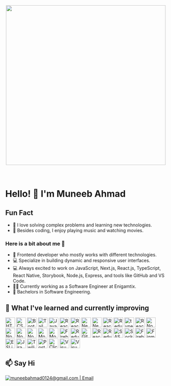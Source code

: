 <div align="center">
<img src="https://miro.medium.com/v2/resize:fit:786/format:webp/1*e5lN5-f5pmv5xx3GjruTMA.gif" width="500">
</div>
<br/><br/>

# Hello! 👋 I'm Muneeb Ahmad

## Fun Fact
- 🧠 I love solving complex problems and learning new technologies.
- 🎨 Besides coding, I enjoy playing music and watching movies.


### Here is a bit about me 👋
- 🔭 Frontend developer who mostly works with different technologies.
- 💻 Specialize in building dynamic and responsive user interfaces.
- 💻 Always excited to work on JavaScript, Next.js, React.js, TypeScript, React Native, Storybook, Node.js, Express, and tools like GitHub and VS Code.
- 👩‍💻 Currently working as a Software Engineer at Enigamtix.
- 📝 Bachelors in Software Engineering.


## 🔭 What I've learned and currently improving
<div>
  <img src="https://img.shields.io/badge/HTML5-282C34?logo=html5&logoColor=E34F26" alt="HTML5 logo" title="HTML5" height="30" />
  <img src="https://img.shields.io/badge/CSS3-282C34?logo=css3&logoColor=1572B6" alt="CSS3 logo" title="CSS3" height="30" />
  <img src="https://img.shields.io/badge/bootstrap-%238511FA.svg?style=for-the-badge&logo=bootstrap&logoColor=white" alt="Bootstrap logo" title="ClickUp" height="30" />
    <img src="https://img.shields.io/badge/tailwindcss-%2338B2AC.svg?style=for-the-badge&logo=tailwind-css&logoColor=white" alt="Tailwind logo" title="ClickUp" height="30" />
  <img src="https://img.shields.io/badge/JavaScript-282C34?logo=javascript&logoColor=F7DF1E" alt="JavaScript logo" title="JavaScript" height="30" />
   <img src="https://img.shields.io/badge/React JS-282C34?logo=react&logoColor=61DAFB" alt="React JS logo" title="React JS" height="30" />
    <img src="https://img.shields.io/badge/-AntDesign-%230170FE?style=for-the-badge&logo=ant-design&logoColor=white" alt="React JS logo" title="React JS" height="30" />
  <img src="https://img.shields.io/badge/Next.js-000000?logo=next.js&logoColor=white" alt="Next.js logo" title="Next.js" height="30" />
  <img src=" https://img.shields.io/badge/JWT-black?style=for-the-badge&logo=JSON%20web%20token" alt="Next.js logo" title="Next.js" height="30" />
  <img src="https://img.shields.io/badge/React%20Native-v0.74-blue?logo=react" alt="React Native logo" title="React Native" height="30" />
  <img src="https://img.shields.io/badge/React_Router-CA4245?style=for-the-badge&logo=react-router&logoColor=white" alt="Redux logo" title="Redux" height="30" />
  <img src="https://img.shields.io/badge/TypeScript-3178C6.svg?style=for-the-badge&logo=TypeScript&logoColor=white" alt="typescript logo" title="typescript" height="30" />
  <img src="https://img.shields.io/badge/React_Query-FF4154?logo=react-query&logoColor=white" alt="React Query logo" title="React Query" height="30" />
  <img src="https://img.shields.io/badge/Node.js-v14.17.0-green?logo=node.js" alt="Node JS logo" title="Node JS" height="30" />
    <img src="https://img.shields.io/badge/NPM-%23CB3837.svg?style=for-the-badge&logo=npm&logoColor=white" alt="Node JS logo" title="Node JS" height="30" />
    <img src="https://img.shields.io/badge/NODEMON-%23323330.svg?style=for-the-badge&logo=nodemon&logoColor=%BBDEAD" alt="Node JS logo" title="Node JS" height="30" />
  <img src="https://img.shields.io/badge/Express-v4.17.1-blue?logo=express" alt="Node JS logo" title="Node JS" height="30" />
<img src="https://img.shields.io/badge/MongoDB-47A248?logo=mongodb&logoColor=white" alt="MongoDB logo" title="MongoDB" height="30" />
<img src="https://img.shields.io/badge/MobX-FF9955?logo=mobx&logoColor=white" alt="MobX logo" title="MobX" height="30" />
<img src="https://img.shields.io/badge/Firebase-FFCA28?logo=firebase&logoColor=black" alt="Firebase logo" title="Firebase" height="30" />

  <img src="https://img.shields.io/badge/GitHub-181717.svg?style=for-the-badge&logo=GitHub&logoColor=white" alt="Redux logo" title="Redux" height="30" />
  <img src="https://img.shields.io/badge/GitLab-FC6D26?logo=gitlab&logoColor=white" alt="GitLab logo" title="GitLab" height="30" />
  <img src="https://img.shields.io/badge/React%20Hook%20Form-%23EC5990.svg?style=for-the-badge&logo=reacthookform&logoColor=white" alt="React Hook Form" title="React Hook Form" height="30" />
<img src="https://img.shields.io/badge/redux-%23593d88.svg?style=for-the-badge&logo=redux&logoColor=white" alt="Redux" title="Redux" height="30" />
<img src="https://img.shields.io/badge/SASS-hotpink.svg?style=for-the-badge&logo=SASS&logoColor=white" alt="SASS" title="SASS" height="30" />
<img src="https://img.shields.io/badge/Socket.io-black?style=for-the-badge&logo=socket.io&badgeColor=010101" alt="Socket.io" title="Socket.io" height="30" />
<img src="https://img.shields.io/badge/firebase-a08021?style=for-the-badge&logo=firebase&logoColor=ffcd34" alt="Firebase" title="Firebase" height="30" />
<img src="https://img.shields.io/badge/figma-%23F24E1E.svg?style=for-the-badge&logo=figma&logoColor=white" alt="Figma" title="Figma" height="30" />
<img src="https://img.shields.io/badge/ESLint-4B3263?style=for-the-badge&logo=eslint&logoColor=white" alt="ESLint" title="ESLint" height="30" />
<img src="https://img.shields.io/badge/jira-%230A0FFF.svg?style=for-the-badge&logo=jira&logoColor=white" alt="Jira" title="Jira" height="30" />
<img src="https://img.shields.io/badge/Twilio-F22F46?style=for-the-badge&logo=Twilio&logoColor=white" alt="Twilio" title="Twilio" height="30" />
<img src="https://img.shields.io/badge/Postman-FF6C37?style=for-the-badge&logo=postman&logoColor=white" alt="Postman" title="Postman" height="30" />

  <img src="https://img.shields.io/badge/ClickUp-7C3AED?logo=clickup&logoColor=white" alt="ClickUp logo" title="ClickUp" height="30" />
  <img src="https://img.shields.io/badge/VS%20Code-282C34?logo=visual-studio-code&logoColor=007ACC" alt="Visual Studio Code logo" title="Visual Studio Code" height="30" />
  <img src="https://img.shields.io/badge/vercel-%23000000.svg?style=for-the-badge&logo=vercel&logoColor=white" alt="Visual Studio Code logo" title="Visual Studio Code" height="30" />
</div>

## 📫 Say Hi
<a href="mailto:muneebahmad0124@mail.com">
<img  alt="muneebahmad0124@gmail.com | Email" src="https://img.shields.io/badge/gmail-%231DA1F2.svg?&style=for-the-badge&logo=gmail&logoColor=white&color=B23121" />
</a>
